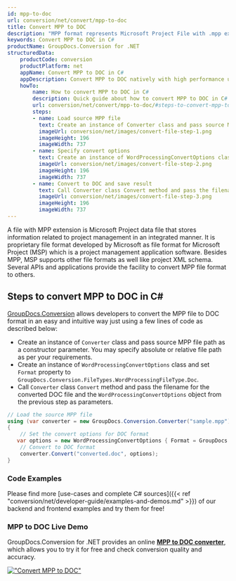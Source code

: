 ```yaml
---
id: mpp-to-doc
url: conversion/net/convert/mpp-to-doc
title: Convert MPP to DOC
description: "MPP format represents Microsoft Project File with .mpp extension. Learn how to convert MPP to DOC file programmatically in C# language using GroupDocs.Conversion for .NET library."
keywords: Convert MPP to DOC in C#
productName: GroupDocs.Conversion for .NET
structuredData:
    productCode: conversion
    productPlatform: net
    appName: Convert MPP to DOC in C#
    appDescription: Convert MPP to DOC natively with high performance using C# language and server side GroupDocs.Conversion for .NET APIs, without the use of any software like Microsoft or Open Office.
    howTo:
        name: How to convert MPP to DOC in C# 
        description: Quick guide about how to convert MPP to DOC in C# with high performance and accuracy.
        url: conversion/net/convert/mpp-to-doc/#steps-to-convert-mpp-to-doc-in-c
        steps:
        - name: Load source MPP file 
          text: Create an instance of Converter class and pass source MPP file path as a constructor parameter. You may specify absolute or relative file path as per your requirements. 
          imageUrl: conversion/net/images/convert-file-step-1.png
          imageHeight: 196
          imageWidth: 737
        - name: Specify convert options 
          text: Create an instance of WordProcessingConvertOptions class.
          imageUrl: conversion/net/images/convert-file-step-2.png
          imageHeight: 196
          imageWidth: 737
        - name: Convert to DOC and save result 
          text: Call Converter class Convert method and pass the filename for the converted HTML file and the WordProcessingConvertOptions object from the previous step as parameters.
          imageUrl: conversion/net/images/convert-file-step-3.png
          imageHeight: 196
          imageWidth: 737
---
```


A file with MPP extension is Microsoft Project data file that stores information related to project management in an integrated manner. It is proprietary file format developed by Microsoft as file format for Microsoft Project (MSP) which is a project management application software. Besides MPP, MSP supports other file formats as well like project XML schema. Several APIs and applications provide the facility to convert MPP file format to others.

## Steps to convert MPP to DOC in C#

[GroupDocs.Conversion](https://products.groupdocs.com/conversion/net) allows developers to convert the MPP file to DOC format in an easy and intuitive way just using a few lines of code as described below:

* Create an instance of `Converter` class and pass source MPP file path as a constructor parameter. You may specify absolute or relative file path as per your requirements. 
* Create an instance of `WordProcessingConvertOptions` class and set `Format` property to `GroupDocs.Conversion.FileTypes.WordProcessingFileType.Doc`.
* Call `Converter` class `Convert` method and pass the filename for the converted DOC file and the `WordProcessingConvertOptions` object from the previous step as parameters.

```csharp
// Load the source MPP file
using (var converter = new GroupDocs.Conversion.Converter("sample.mpp"))
{
    // Set the convert options for DOC format
   var options = new WordProcessingConvertOptions { Format = GroupDocs.Conversion.FileTypes.WordProcessingFileType.Doc };
    // Convert to DOC format
    converter.Convert("converted.doc", options);
}
```

### Code Examples

Please find more [use-cases and complete C# sources]({{< ref "conversion/net/developer-guide/examples-and-demos.md" >}}) of our backend and frontend examples and try them for free!

### MPP to DOC Live Demo

GroupDocs.Conversion for .NET provides an online [**MPP to DOC converter**](https://products.groupdocs.app/conversion/mpp-to-doc), which allows you to try it for free and check conversion quality and accuracy.

[!["Convert MPP to DOC"](conversion/net/images/convert-to-doc/convert-mpp-to-doc.png)](https://products.groupdocs.app/conversion/mpp-to-doc)